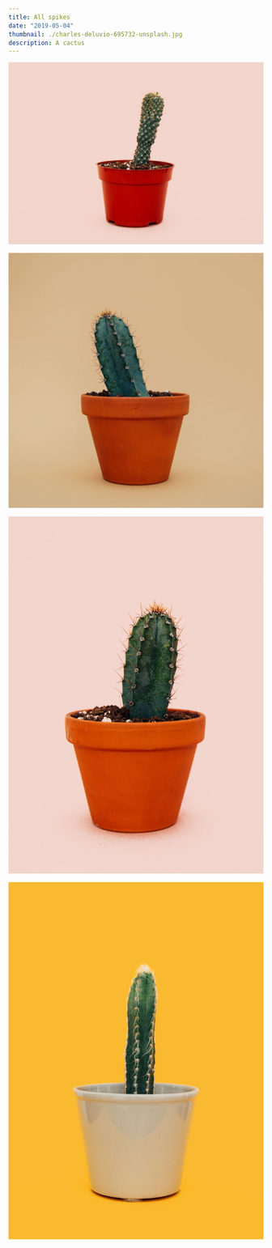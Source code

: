 ```yaml
---
title: All spikes
date: "2019-05-04"
thumbnail: ./charles-deluvio-695732-unsplash.jpg
description: A cactus 
---
```


![Cactus](./charles-deluvio-695757-unsplash.jpg)

![Cactus](./charles-deluvio-695736-unsplash.jpg)

![Cactus](./charles-deluvio-695758-unsplash.jpg)

![Cactus](./charles-deluvio-695733-unsplash.jpg)

